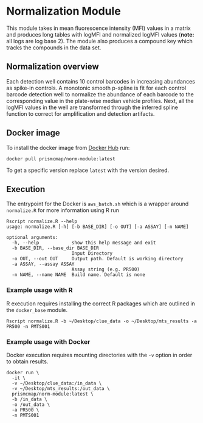 # Normalization Module

This module takes in mean fluorescence intensity (MFI) values in a matrix and produces long tables with logMFI and normalized logMFI values (**note:** all logs are log base 2). The module also produces a compound key which tracks the compounds in the data set.

## Normalization overview

Each detection well contains 10 control barcodes in increasing abundances as spike-in controls. A monotonic smooth p-spline is fit for each control barcode detection well to normalize the abundance of each barcode to the corresponding value in the plate-wise median vehicle profiles. Next, all the logMFI values in the well are transformed through the inferred spline function to correct for amplification and detection artifacts.

## Docker image

To install the docker image from [Docker Hub](https://hub.docker.com/repository/docker/prismcmap/norm-module) run:

```
docker pull prismcmap/norm-module:latest
```

To get a specific version replace `latest` with the version desired.

## Execution

The entrypoint for the Docker is `aws_batch.sh` which is a wrapper around `normalize.R` for more information using R run

```
Rscript normalize.R --help
usage: normalize.R [-h] [-b BASE_DIR] [-o OUT] [-a ASSAY] [-n NAME]

optional arguments:
  -h, --help            show this help message and exit
  -b BASE_DIR, --base_dir BASE_DIR
                        Input Directory
  -o OUT, --out OUT     Output path. Default is working directory
  -a ASSAY, --assay ASSAY
                        Assay string (e.g. PR500)
  -n NAME, --name NAME  Build name. Default is none
```

### Example usage with R

R execution requires installing the correct R packages which are outlined in the `docker_base` module.

```
Rscript normalize.R -b ~/Desktop/clue_data -o ~/Desktop/mts_results -a PR500 -n PMTS001
```

### Example usage with Docker

Docker execution requires mounting directories with the `-v` option in order to obtain results.

```
docker run \
  -it \
  -v ~/Desktop/clue_data:/in_data \
  -v ~/Desktop/mts_results:/out_data \
  prismcmap/norm-module:latest \
  -b /in_data \
  -o /out_data \
  -a PR500 \
  -n PMTS001
```

